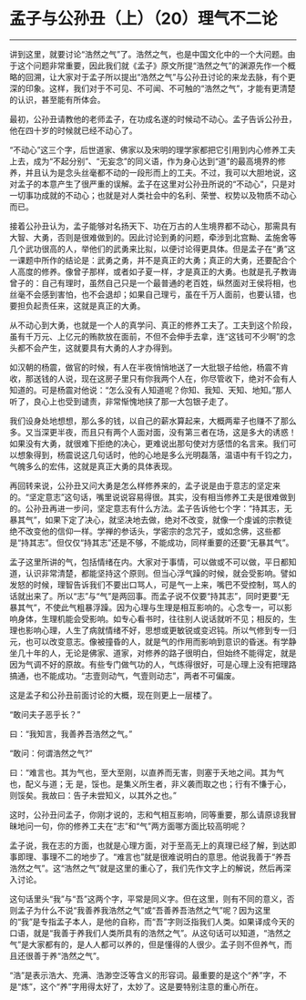 # 孟子与公孙丑（上）（20）理气不二论

------

讲到这里，就要讨论“浩然之气”了。浩然之气，也是中国文化中的一个大问题。由于这个问题非常重要，因此我们就《孟子》原文所提“浩然之气”的渊源先作一个概略的回溯，让大家对于孟子所以提出“浩然之气”与公孙丑讨论的来龙去脉，有个更深的印象。这样，我们对于不可见、不可闻、不可触的“浩然之气”，才能有更清楚的认识，甚至能有所体会。

最初，公孙丑请教他的老师孟子，在功成名遂的时候动不动心。孟子告诉公孙丑，他在四十岁的时候就已经不动心了。

“不动心”这三个字，后世道家、佛家以及宋明的理学家都把它引用到内心修养工夫上去，成为“不起分别”、“无妄念”的同义语，作为身心达到“道”的最高境界的修养，并且认为是念头丝毫都不动的一段形而上的工夫。不过，我可以大胆地说，这对孟子的本意产生了很严重的误解。孟子在这里对公孙丑所说的“不动心”，只是对一切事功成就的不动心；也就是对人类社会中的名利、荣誉、权势以及物质不动心而已。

接着公孙丑认为，孟子能够对名扬天下、功在万古的人生境界都不动心，那需具有大智、大勇，否则是很难做到的。因此讨论到勇的问题，牵涉到北宫黝、孟施舍等几个武功很高的人，举他们的武勇来比拟，以便讨论得更具体。但是孟子在“勇”这一课题中所作的结论是：武勇之勇，并不是真正的大勇；真正的大勇，还要配合个人高度的修养。像曾子那样，或者如子夏一样，才是真正的大勇。也就是孔子教诲曾子的：自己有理时，虽然自己只是一个最普通的老百姓，纵然面对王侯将相，也丝毫不会感到害怕，也不会退却；如果自己理亏，虽在千万人面前，也要认错，也要担负起责任来，这就是真正的大勇。

从不动心到大勇，也就是一个人的真学问、真正的修养工夫了。工夫到这个阶段，虽有千万元、上亿元的贿款放在面前，不但不会伸手去拿，连“这钱可不少啊”的念头都不会产生，这就要具有大勇的人才办得到。

如汉朝的杨震，做官的时候，有人在半夜悄悄地送了一大批银子给他，杨震不肯收，那送钱的人说，现在这房子里只有你我两个人在，你尽管收下，绝对不会有人知道的。可是杨震对他说：“怎么没有人知道呢？你知、我知、天知、地知。”那人听了，良心上也受到谴责，非常惭愧地挟了那一大包银子走了。

我们设身处地想想，那么多的钱，以自己的薪水算起来，大概两辈子也赚不了那么多。又当深更半夜，而且只有两个人面对面，没有第三者在场，这是多大的诱惑！如果没有大勇，就很难下拒绝的决心，更难说出那句使对方感悟的名言来。我们可以想象得到，杨震说这几句话时，他的心地是多么光明磊落，温语中有千钧之力，气魄多么的宏伟，这就是真正大勇的具体表现。

再回转来说，公孙丑又问大勇是怎么样修养来的，孟子说是由于意志的坚定来的。“坚定意志”这句话，嘴里说说容易得很。其实，没有相当修养工夫是很难做到的。公孙丑再进一步问，坚定意志有什么方法。孟子告诉他七个字：“持其志，无暴其气”，如果下定了决心，就坚决地去做，绝对不改变，就像一个虔诚的宗教徒绝不改变他的信仰一样。学禅的参话头，学密宗的念咒子，或如念佛，这些都是“持其志”。但仅仅“持其志”还是不够，不能成功，同样重要的还要“无暴其气”。

孟子这里所讲的气，包括情绪在内。大家对于事情，可以做或不可以做，平日都知道，认识非常清楚，都能坚持这个原则。但当心浮气躁的时候，就会受影响。譬如发怒的时候，理智告诉我们不要出口骂人，可是气一上来，嘴巴不受控制，骂人的话就出来了。所以“志”与“气”是两回事。而孟子说不仅要“持其志”，同时更要“无暴其气”，不使此气粗暴浮躁。因为心理与生理是相互影响的。心念专一，可以影响身体，生理机能会受影响。如专心看书时，往往别人说话就听不见；相反的，生理也影响心理，人生了病就情绪不好，思想或更敏锐或变迟钝。所以气修到专一归元，也可以改变意志。像被撞昏的人，就是气的作用而影响到意识的昏迷。有学静坐几十年的人，无论是佛家、道家，对修养的路子很明白，但始终不能得定，就是因为气调不好的原故。有些专门做气功的人，气炼得很好，可是心理上没有把理路搞通，也不能成功。“志壹则动气，气壹则动志”，两者不可偏废。

这是孟子和公孙丑前面讨论的大概，现在则更上一层楼了。

“敢问夫子恶乎长？”

曰：“我知言，我善养吾浩然之气。”

“敢问：何谓浩然之气?”

曰：“难言也。其为气也，至大至刚，以直养而无害，则塞于夭地之间。其为气也，配义与道；无
是，馁也。是集义所生者，非义袭而取之也；行有不慊于心，则馁矣。我故曰：告子未尝知义，以其外之也。”

这时，公孙丑问孟子，你刚才说的，志和气相互影响，同等重要，那么请原谅我冒昧地问一句，你的修养工夫在“志”和“气”两方面哪方面比较高明呢？

孟子说，我在志的方面，也就是心理方面，对于至高无上的真理已经了解，到达即事即理、事理不二的地步了。“难言也”就是很难说明白的意思。他说我善于“养吾浩然之气”。这“浩然之气”就是这里的重心了，我们先作文字上的解说，然后再深入讨论。

这句话里头“我”与“吾”这两个字，平常是同义字。但在这里，则有不同的意义，否则孟子为什么不说“我善养我浩然之气”或“吾善养吾浩然之气”呢？因为这里的“我”是专指孟子本人，是他的自称，而“吾”字则泛指我们人类。如果译成今天的口语，就是“我善于养我们人类所具有的浩然之气”。从这句话可以知道，“浩然之气”是大家都有的，是人人都可以养的，但是懂得的人很少。孟子则不但养气，而且还很善于养“浩然之气”。

“浩”是表示浩大、充满、浩渺空泛等含义的形容词。最重要的是这个“养”字，不是“炼”，这个“养”字用得太好了，太妙了。这是要特别注意的重心所在。

